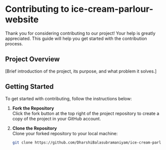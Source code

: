 # Contributing to ice-cream-parlour-website

Thank you for considering contributing to our project! Your help is greatly appreciated. This guide will help you get started with the contribution process.

## Project Overview

[Brief introduction of the project, its purpose, and what problem it solves.]

## Getting Started

To get started with contributing, follow the instructions below:

1. **Fork the Repository**  
   Click the fork button at the top right of the project repository to create a copy of the project in your GitHub account.

2. **Clone the Repository**  
   Clone your forked repository to your local machine:

   ```bash
   git clone https://github.com/DharshiBalasubramaniyam/ice-cream-parlour-website.git
